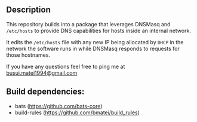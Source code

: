 ## Description

This repository builds into a package that leverages DNSMasq and `/etc/hosts` to provide DNS capabilities for hosts inside an internal network.

It edits the `/etc/hosts` file with any new IP being allocated by `DHCP` in the network the software runs in while DNSMasq responds to requests for those hostnames.

If you have any questions feel free to ping me at busui.matei1994@gmail.com

## Build dependencies:
 * bats (https://github.com/bats-core)
 * build-rules (https://github.com/bmatei/build_rules)
